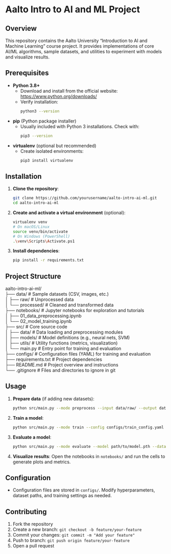 # Aalto Intro to AI and ML Project

## Overview
This repository contains the Aalto University “Introduction to AI and Machine Learning” course project. It provides implementations of core AI/ML algorithms, sample datasets, and utilities to experiment with models and visualize results.

## Prerequisites
- **Python 3.8+**
  - Download and install from the official website: https://www.python.org/downloads/
  - Verify installation:
    ```bash
    python3 --version
    ```
- **pip** (Python package installer)
  - Usually included with Python 3 installations. Check with:
    ```bash
    pip3 --version
    ```
- **virtualenv** (optional but recommended)
  - Create isolated environments:
    ```bash
    pip3 install virtualenv
    ```

## Installation
1. **Clone the repository**:
    ```bash
    git clone https://github.com/yourusername/aalto-intro-ai-ml.git
    cd aalto-intro-ai-ml
    ```
2. **Create and activate a virtual environment** (optional):
    ```bash
    virtualenv venv
    # On macOS/Linux
    source venv/bin/activate
    # On Windows (PowerShell)
    .\venv\Scripts\Activate.ps1
    ```
3. **Install dependencies**:
    ```bash
    pip install -r requirements.txt
    ```

## Project Structure
aalto-intro-ai-ml/<br>
├── data/ # Sample datasets (CSV, images, etc.)<br>
│ ├── raw/ # Unprocessed data<br>
│ └── processed/ # Cleaned and transformed data<br>
├── notebooks/ # Jupyter notebooks for exploration and tutorials<br>
│ ├── 01_data_preprocessing.ipynb<br>
│ └── 02_model_training.ipynb<br>
├── src/ # Core source code<br>
│ ├── data/ # Data loading and preprocessing modules<br>
│ ├── models/ # Model definitions (e.g., neural nets, SVM)<br>
│ ├── utils/ # Utility functions (metrics, visualization)<br>
│ └── main.py # Entry point for training and evaluation<br>
├── configs/ # Configuration files (YAML) for training and evaluation<br>
├── requirements.txt # Project dependencies<br>
├── README.md # Project overview and instructions<br>
└── .gitignore # Files and directories to ignore in git<br>

## Usage
1. **Prepare data** (if adding new datasets):
    ```bash
    python src/main.py --mode preprocess --input data/raw/ --output data/processed/
    ```
2. **Train a model**:
    ```bash
    python src/main.py --mode train --config configs/train_config.yaml
    ```
3. **Evaluate a model**:
    ```bash
    python src/main.py --mode evaluate --model path/to/model.pth --data data/processed/
    ```
4. **Visualize results**:
    Open the notebooks in `notebooks/` and run the cells to generate plots and metrics.

## Configuration
- Configuration files are stored in `configs/`. Modify hyperparameters, dataset paths, and training settings as needed.

## Contributing
1. Fork the repository  
2. Create a new branch: `git checkout -b feature/your-feature`  
3. Commit your changes: `git commit -m "Add your feature"`  
4. Push to branch: `git push origin feature/your-feature`  
5. Open a pull request  